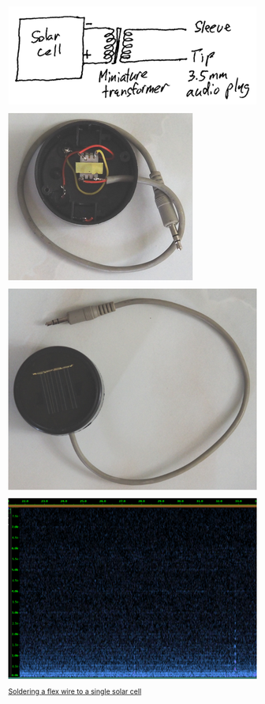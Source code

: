 ![](simple_sensor_schematic-1.png)

![](simple_sensor_1.resized.png)

![](simple_sensor_2.resized.png)

![](simple_sensor.png)

[Soldering a flex wire to a single solar cell](https://www.youtube.com/watch?v=4MQuvqyZ0wY)
